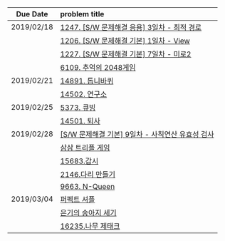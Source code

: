 |Due Date        | problem title|
|:-------------:|:-------------|
|2019/02/18| [1247. [S/W 문제해결 응용] 3일차 - 최적 경로](1247.cpp)|
||[1206. [S/W 문제해결 기본] 1일차 - View](view.cpp)|
||[1227. [S/W 문제해결 기본] 7일차 - 미로2](maze.cpp)|
||[6109. 추억의 2048게임](2048game.cpp)|
|2019/02/21| [14891. 톱니바퀴](gear.cpp)|
||[14502. 연구소](lab.cpp)|
|2019/02/25| [5373. 큐빙](cubing.cpp)|
||[14501. 퇴사](quit.cpp)|
|2019/02/28|[[S/W 문제해결 기본] 9일차 - 사칙연산 유효성 검사](validation.cpp)|
||[삼삼 트리플 게임](triple.cpp)|
||[15683.감시](cctv.cpp)|
||[2146.다리 만들기](bridge.cpp)|
||[9663. N-Queen](nqueen.cpp)|
|2019/03/04|[퍼펙트 셔플](shuffle.cpp)|
||[은기의 송아지 세기](calf.cpp)|
||[16235.나무 제태크](tree.cpp)|

